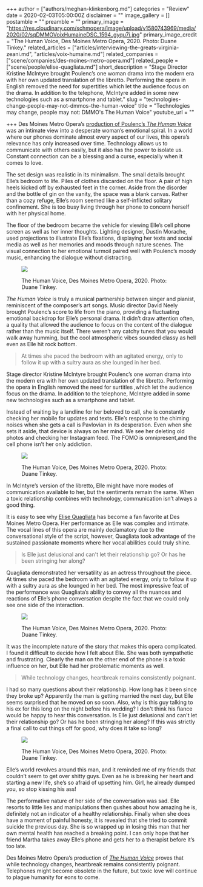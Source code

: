 +++
author = ["authors/meghan-klinkenborg.md"]
categories = "Review"
date = 2020-02-03T05:00:00Z
disclaimer = ""
image_gallery = []
postamble = ""
preamble = ""
primary_image = "https://res.cloudinary.com/schmopera/image/upload/v1580743969/media/2020/02/sqDMMOVoixHumaineDSC_1594_gyqu7i.jpg"
primary_image_credit = "The Human Voice, Des Moines Metro Opera, 2020. Photo: Duane Tinkey."
related_articles = ["articles/interviewing-the-greats-virginia-zeani.md", "articles/voix-humaine.md"]
related_companies = ["scene/companies/des-moines-metro-opera.md"]
related_people = ["scene/people/elise-quagliata.md"]
short_description = "Stage Director Kristine McIntyre brought Poulenc’s one woman drama into the modern era with her own updated translation of the libretto. Performing the opera in English removed the need for supertitles which let the audience focus on the drama. In addition to the telephone, McIntyre added in some new technologies such as a smartphone and tablet."
slug = "technologies-change-people-may-not-dmmos-the-human-voice"
title = "Technologies may change, people may not: DMMO's The Human Voice"
youtube_url = ""

+++
Des Moines Metro Opera’s [production of Poulenc’s _The Human Voice_](http://desmoinesmetroopera.org/productions/lavoixhumaine/) was an intimate view into a desperate woman’s emotional spiral. In a world where our phones dominate almost every aspect of our lives, this opera’s relevance has only increased over time. Technology allows us to communicate with others easily, but it also has the power to isolate us. Constant connection can be a blessing and a curse, especially when it comes to love.

The set design was realistic in its minimalism. The small details brought Elle’s bedroom to life. Piles of clothes discarded on the floor. A pair of high heels kicked off by exhausted feet in the corner. Aside from the disorder and the bottle of gin on the vanity, the space was a blank canvas. Rather than a cozy refuge, Elle’s room seemed like a self-inflicted solitary confinement. She is too busy living through her phone to concern herself with her physical home.

The floor of the bedroom became the vehicle for viewing Elle’s cell phone screen as well as her inner thoughts. Lighting designer, Dustin Morache, used projections to illustrate Elle’s fixations, displaying her texts and social media as well as her memories and moods through nature scenes. The visual connection to her emotional turmoil paired well with Poulenc’s moody music, enhancing the dialogue without distracting.

<figure data-type="image">

![](https://res.cloudinary.com/schmopera/image/upload/v1580744025/media/2020/02/DMMOVoixHumaineDSC_1201_koc90m.jpg)

<figcaption>The Human Voice, Des Moines Metro Opera, 2020. Photo: Duane Tinkey.</figcaption>

</figure>

_The Human Voice_ is truly a musical partnership between singer and pianist, reminiscent of the composer’s art songs. Music director David Neely brought Poulenc’s score to life from the piano, providing a fluctuating emotional backdrop for Elle’s personal drama. It didn’t draw attention often, a quality that allowed the audience to focus on the content of the dialogue rather than the music itself. There weren’t any catchy tunes that you would walk away humming, but the cool atmospheric vibes sounded classy as hell even as Elle hit rock bottom.

> At times she paced the bedroom with an agitated energy, only to follow it up with a sultry aura as she lounged in her bed.

Stage director Kristine McIntyre brought Poulenc’s one woman drama into the modern era with her own updated translation of the libretto. Performing the opera in English removed the need for surtitles ,which let the audience focus on the drama. In addition to the telephone, McIntyre added in some new technologies such as a smartphone and tablet.

Instead of waiting by a landline for her beloved to call, she is constantly checking her mobile for updates and texts. Elle’s response to the chiming noises when she gets a call is Pavlovian in its desperation. Even when she sets it aside, that device is always on her mind. We see her deleting old photos and checking her Instagram feed. The FOMO is omnipresent,and the cell phone isn’t her only addiction.

<figure data-type="image">

![](https://res.cloudinary.com/schmopera/image/upload/v1580744041/media/2020/02/DMMOVoixHumaineDSC_1631_zwrgxo.jpg)

<figcaption>The Human Voice, Des Moines Metro Opera, 2020. Photo: Duane Tinkey.</figcaption>

</figure>

In McIntyre’s version of the libretto, Elle might have more modes of communication available to her, but the sentiments remain the same. When a toxic relationship combines with technology, communication isn’t always a good thing.

It is easy to see why [Elise Quagliata](/scene/people/elise-quagliata/) has become a fan favorite at Des Moines Metro Opera. Her performance as Elle was complex and intimate. The vocal lines of this opera are mainly declamatory due to the conversational style of the script, however, Quagliata took advantage of the sustained passionate moments where her vocal abilities could truly shine.

> Is Elle just delusional and can't let their relationship go? Or has he been stringing her along?

Quagliata demonstrated her versatility as an actress throughout the piece. At times she paced the bedroom with an agitated energy, only to follow it up with a sultry aura as she lounged in her bed. The most impressive feat of the performance was Quagliata’s ability to convey all the nuances and reactions of Elle’s phone conversation despite the fact that we could only see one side of the interaction.

<figure data-type="image">

![](https://res.cloudinary.com/schmopera/image/upload/v1580744057/media/2020/02/DMMOVOixHumaineDSC_1053_epgznc.jpg)

<figcaption>The Human Voice, Des Moines Metro Opera, 2020. Photo: Duane Tinkey.</figcaption>

</figure>

It was the incomplete nature of the story that makes this opera complicated. I found it difficult to decide how I felt about Elle. She was both sympathetic and frustrating. Clearly the man on the other end of the phone is a toxic influence on her, but Elle had her problematic moments as well.

> While technology changes, heartbreak remains consistently poignant.

I had so many questions about their relationship. How long has it been since they broke up? Apparently the man is getting married the next day, but Elle seems surprised that he moved on so soon. Also, why is this guy talking to his ex for this long on the night before his wedding? I don't think his fiance would be happy to hear this conversation. Is Elle just delusional and can't let their relationship go? Or has he been stringing her along? If this was strictly a final call to cut things off for good, why does it take so long?

<figure data-type="image">

![](https://res.cloudinary.com/schmopera/image/upload/v1580744071/media/2020/02/DMMOVoixHumaineDSC_1154_pw0aup.jpg)

<figcaption>The Human Voice, Des Moines Metro Opera, 2020. Photo: Duane Tinkey.</figcaption>

</figure>

Elle’s world revolves around this man, and it reminded me of my friends that couldn’t seem to get over shitty guys. Even as he is breaking her heart and starting a new life, she’s so afraid of upsetting him. Girl, he already dumped you, so stop kissing his ass!

The performative nature of her side of the conversation was sad. Elle resorts to little lies and manipulations then gushes about how amazing he is, definitely not an indicator of a healthy relationship. Finally when she does have a moment of painful honesty, it is revealed that she tried to commit suicide the previous day. She is so wrapped up in losing this man that her own mental health has reached a breaking point. I can only hope that her friend Martha takes away Elle’s phone and gets her to a therapist before it’s too late.

Des Moines Metro Opera’s production of [_The Human Voice_](http://desmoinesmetroopera.org/productions/lavoixhumaine/) proves that while technology changes, heartbreak remains consistently poignant. Telephones might become obsolete in the future, but toxic love will continue to plague humanity for eons to come.
